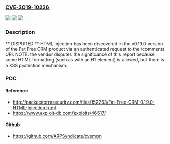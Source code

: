 ### [CVE-2019-10226](https://cve.mitre.org/cgi-bin/cvename.cgi?name=CVE-2019-10226)
![](https://img.shields.io/static/v1?label=Product&message=n%2Fa&color=blue)
![](https://img.shields.io/static/v1?label=Version&message=n%2Fa&color=blue)
![](https://img.shields.io/static/v1?label=Vulnerability&message=n%2Fa&color=brighgreen)

### Description

** DISPUTED ** HTML Injection has been discovered in the v0.19.0 version of the Fat Free CRM product via an authenticated request to the /comments URI. NOTE: the vendor disputes the significance of this report because some HTML formatting (such as with an H1 element) is allowed, but there is a XSS protection mechanism.

### POC

#### Reference
- http://packetstormsecurity.com/files/152263/Fat-Free-CRM-0.19.0-HTML-Injection.html
- https://www.exploit-db.com/exploits/46617/

#### Github
- https://github.com/ARPSyndicate/cvemon

